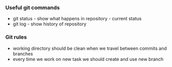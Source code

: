 ### Useful git commands

- git status - show what happens in repository - current status
- git log - show history of repository

### Git rules
- working directory should be clean when we travel between  commits and branches
- every time we work on new task we should create and use new branch
